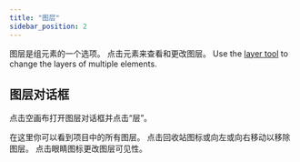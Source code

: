 ```yaml
---
title: "图层"
sidebar_position: 2
---
```


图层是组元素的一个选项。 点击元素来查看和更改图层。 Use the [layer tool](tools/layer.md) to change the layers of multiple elements.

## 图层对话框

点击空画布打开图层对话框并点击“层”。

在这里你可以看到项目中的所有图层。 点击回收站图标或向左或向右移动以移除图层。 点击眼睛图标更改图层可见性。
